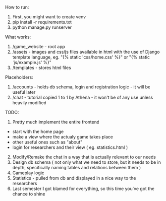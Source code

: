 How to run:
1. First, you might want to create venv
2. pip install -r requirements.txt
3. python manage.py runserver

What works:
1. /game_website - root app
2. /assets - images and css/js files available in html with the use of Django template language, eg. "{% static 'css/home.css' %}" or "{% static 'js/example.js' %}"
3. /templates - stores html files

Placeholders:
1. /accounts - holds db schema, login and registration logic - it will be useful later
2. /chat - tutorial copied 1 to 1 by Athena - it won't be of any use unless heavily modified


TODO:
1. Pretty much implement the entire frontend
  - start with the home page
  - make a view where the actualy game takes place
  - other useful ones such as "about"
  - login for researchers and their view ( eg. statistics.html )
2. Modify/Remake the chat in a way that is actually relevant to our needs
3. Design db schema ( not only what we need to store, but it needs to be in depth, specifically naming tables and relations between them )
4. Gameplay logic
5. Statistics - pulled from db and displayed in a nice way to the researchers
6. Last semester I got blamed for everything, so this time you've got the chance to shine